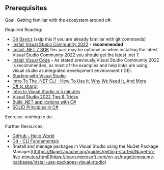 ## Prerequisites

Goal: Getting familiar with the ecosystem around c#.

Required Reading:

 - [Git Basics](https://git-scm.com/book/en/v1/Getting-Started-Git-Basics)  (skip this if you are already familiar with git commands)
 - [Install Visual Studio Community 2022](https://visualstudio.microsoft.com/vs/community/)   - __recommended__
 - [Install .NET 7 SDK](https://dotnet.microsoft.com/en-us/download/dotnet/7.0)
   this part may be optional as when installing the latest Visual Studio Community 2022 you should get the latest .net 7.
 - [Install Visual Code](https://code.visualstudio.com/)  - As stated previously,Visual Studio Community 2022 is recommended, as most of the examples and help links are using visual studio as integrated development environment (IDE).
 - [Starting with Visual Studio](https://www.youtube.com/watch?v=iC3CJcYxkl0&t=107s&ab_channel=MicrosoftVisualStudio)
 - [Intro To The .NET CLI - How To Use It, Why We Need It, And More](https://www.youtube.com/watch?v=RQLzp2Z8-BE&ab_channel=IAmTimCorey)
 - [C# (c sharp)](https://www.tutorialspoint.com/csharp/index.htm)
 - [Intro to Visual Studio in 5 minutes](https://www.youtube.com/watch?v=5AOp8zFu4Vg&ab_channel=dotNET)
 - [Visual Studio 2022 Tips & Tricks](https://www.youtube.com/watch?v=etHfCFwH6MY&ab_channel=ClaudioBernasconi)
 - [Build .NET applications with C#](https://docs.microsoft.com/en-us/learn/paths/build-dotnet-applications-csharp/?WT.mc_id=dotnet-35129-website)
 - [SOLID Principles in C#](https://www.c-sharpcorner.com/UploadFile/damubetha/solid-principles-in-C-Sharp/)

Exercise: *nothing to do*.

Further Resources:

 - [GitHub - Hello World](https://guides.github.com/activities/hello-world/)
 - [Git - CLI Fundamentals](https://www.youtube.com/watch?v=HVsySz-h9r4)
 - [Install and manage packages in Visual Studio using the NuGet Package Manager]([https://Nuget.apache.org/guides/getting-started/Nuget-in-five-minutes.html](https://learn.microsoft.com/en-us/nuget/consume-packages/install-use-packages-visual-studio)
